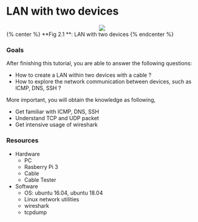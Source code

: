 # LAN with two devices

<div style="text-align:center">
<img src="https://www.lucidchart.com/publicSegments/view/42347994-72ce-40e5-93e0-675510917753/image.png">
</div>
{% center %} **Fig 2.1 **: LAN with two devices {% endcenter %}

### Goals

After finishing this tutorial, you are able to answer the following questions:

* How to create a LAN within two devices with a cable ?
* How to explore the network communication between devices, such as ICMP, DNS, SSH ?

More important, you will obtain the knowledge as following,

* Get familiar with ICMP, DNS, SSH
* Understand TCP and UDP packet
* Get intensive usage of wireshark 


### Resources
* Hardware
    * PC
    * Rasberry Pi 3
    * Cable 
    * Cable Tester
* Software
    * OS: ubuntu 16.04, ubuntu 18.04 
    * Linux network utilities 
    * wireshark
    * tcpdump



